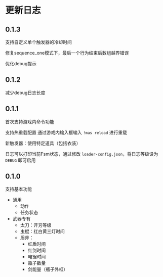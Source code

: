 # 更新日志

## 0.1.3

支持自定义单个触发器的冷却时间

修复sequence_one模式下，最后一个行为结束后数组越界错误

优化debug提示

## 0.1.2

减少debug日志长度

## 0.1.1

首次支持游戏内命令功能

支持热重载配置 通过游戏内输入框输入 `!mas reload` 进行重载

新触发器：使用特定道具（包括衣装）

日志可以打印当前Fsm状态，通过修改 `loader-config.json`，将日志等级设为 `DEBUG` 即可启用

## 0.1.0

支持基本功能

- 通用
  - 动作
  - 任务状态
- 武器专有
  - 太刀：开刃等级
  - 虫棍：红白黄三灯时间
  - 盾斧：
      - 红盾时间
      - 红剑时间
      - 电锯时间
      - 瓶子数量
      - 剑能量（瓶子外框）
